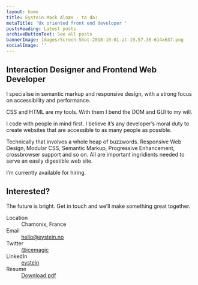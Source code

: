 ```yaml
---
layout: home
title: Eystein Mack Alnæs - ta da!
metaTitle: 'Ux oriented front end developer '
postsHeading: Latest posts
archiveButtonText: See all posts
bannerImage: images/Screen-Shot-2018-10-01-at-19.57.36-614x637.png
socialImage: ''
---
```

## Interaction Designer and Frontend Web Developer

I specialise in semantic markup and responsive design, with a strong focus on accessibility and performance.

CSS and HTML are my tools. With them I bend the DOM and GUI to my will.

I code with people in mind first. I believe it’s any developer’s moral duty to create websites that are accessible to as many people as possible.

Technically that involves a whole heap of buzzwords. Responsive Web Design, Modular CSS, Semantic Markup, Progressive Enhancement, crossbrowser support and so on. All are important ingridients needed to serve an easily digestible web site.

I’m currently available for hiring.

## Interested?

The future is bright. Get in touch and we’ll make something great together.

<dl class="contact">
      <dt>Location</dt>
      <dd>Chamonix, France</dd>
      <dt>Email</dt>
      <dd><a href="mailto:hello@eystein.no">hello@eystein.no</a></dd>
      <dt>Twitter</dt>
      <dd><a href="http://twitter.com/icemagic">@icemagic</a></dd>
      <dt>LinkedIn</dt>
      <dd><a href="https://www.linkedin.com/in/eystein/">eystein</a></dd>
      <dt>Resume</dt>
      <dd><a href="assets/pdf/eystein-resume.pdf">Download pdf</a></dd>
    </dl>

